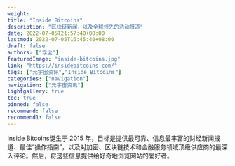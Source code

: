 ```yaml
---
weight: 
title: "Inside Bitcoins"
description: "区块链新闻，以及全球领先的活动报道"
date: 2022-07-05T21:57:40+08:00
lastmod: 2022-07-05T16:45:40+08:00
draft: false
authors: ["浮尘"]
featuredImage: "inside-bitcoins.jpg"
link: "https://insidebitcoins.com/"
tags: ["元宇宙资讯","Inside Bitcoins"]
categories: ["navigation"]
navigation: ["元宇宙资讯"]
lightgallery: true
toc: true
pinned: false
recommend: false
recommend1: false
---
```

Inside Bitcoins诞生于 2015 年，目标是提供最可靠、信息最丰富的财经新闻报道、最佳“操作指南”，以及对加密、区块链技术和金融服务领域顶级供应商的最深入评论。然后，将这些信息提供给好奇地浏览网站的爱好者。